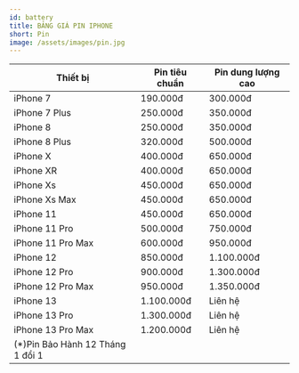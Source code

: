```yaml
---
id: battery
title: BẢNG GIÁ PIN IPHONE
short: Pin
image: /assets/images/pin.jpg
---
```

| Thiết bị                         | Pin tiêu chuẩn | Pin dung lượng cao |
| -------------------------------- | -------------- | ------------------ |
| iPhone 7                         | 190.000đ       | 300.000đ           |
| iPhone 7 Plus                    | 250.000đ       | 350.000đ           |
| iPhone 8                         | 250.000đ       | 350.000đ           |
| iPhone 8 Plus                    | 320.000đ       | 500.000đ           |
| iPhone X                         | 400.000đ       | 650.000đ           |
| iPhone XR                        | 400.000đ       | 650.000đ           |
| iPhone Xs                        | 450.000đ       | 650.000đ           |
| iPhone Xs Max                    | 450.000đ       | 650.000đ           |
| iPhone 11                        | 450.000đ       | 650.000đ           |
| iPhone 11 Pro                    | 500.000đ       | 750.000đ           |
| iPhone 11 Pro Max                | 600.000đ       | 950.000đ           |
| iPhone 12                        | 850.000đ       | 1.100.000đ         |
| iPhone 12 Pro                    | 900.000đ       | 1.300.000đ         |
| iPhone 12 Pro Max                | 950.000đ       | 1.350.000đ         |
| iPhone 13                        | 1.100.000đ     | Liên hệ            |
| iPhone 13 Pro                    | 1.300.000đ     | Liên hệ            |
| iPhone 13 Pro Max                | 1.200.000đ     | Liên hệ            |
| (*)Pin Bảo Hành 12 Tháng 1 đổi 1 |                |                    |